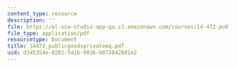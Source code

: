 ```yaml
---
content_type: resource
description: ''
file: https://ol-ocw-studio-app-qa.s3.amazonaws.com/courses/14-472-public-economics-ii-spring-2004/d345354e8281541b9836b072842841e2_14472_publicgoodsprivateeq.pdf
file_type: application/pdf
resourcetype: Document
title: 14472_publicgoodsprivateeq.pdf
uid: d345354e-8281-541b-9836-b072842841e2
---
```

